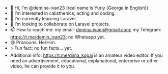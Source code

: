 - 👋 Hi, I’m @demina-ivan23 (real name is Yuriy (George in English))
- 👀 I’m interested in calisthenics, acting and coding.
- 🌱 I’m currently learning Laravel.
- 💞️ I’m looking to collaborate on Laravel projects.
- 📫 How to reach me: my email: demina.ivann@gmail.com; my Telegram: https://t.me/demin_ivan23; no Whatsapp yet.
- 😄 Pronouns: He/Him.
- ⚡ Fun fact: no fun facts... yet.
- Additional info: https://t.me/dima_kopai is an amateur video editor. If you need an advertisement, educational, explanational, enterprise or other video, he can provide it to you.
<!---
demina-ivan23/demina-ivan23 is a ✨ special ✨ repository because its `README.md` (this file) appears on your GitHub profile.
You can click the Preview link to take a look at your changes.
--->
